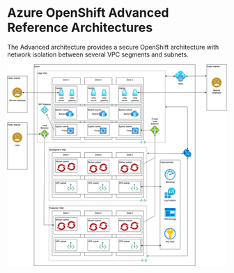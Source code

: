 # Azure OpenShift Advanced Reference Architectures

The Advanced architecture provides a secure OpenShift architecture with network isolation between several VPC segments and subnets.

![Production](./azure-ref-arch-production.png)

